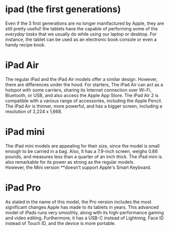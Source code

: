 # ipad (the first generations)

Even if the 3 first generations are no longer manifactured by Apple, they are still pretty useful! the tablets have the capable of performing some of the *everyday tasks* that we usually do while using our laptop or desktop. For instance, the tablet can be used as an electronic book console or even a handy recipe book.

# iPad Air

The regular iPad and the iPad Air models offer a similar design. However, there are differences under the hood.
For starters, The iPad Air can act as a hotspot with some carriers, sharing its Internet connection over Wi-Fi, Bluetooth, or USB, and also access the Apple App Store. The iPad Air 2 is compatible with a various range of accessories, including the Apple Pencil.
The iPad Air is thinner, more powerful, and has a bigger screen, including a resolution of 2,224 x 1,668.

# iPad mini

The iPad mini models are appealing for their size, since the model is small enough to be carried in a bag. 
Also, It has a 7.9-inch screen, weighs 0.66 pounds, and measures less than a quarter of an inch thick. 
The iPad mini is also remarkable for its power as strong as the regular models.   
However, the Mini version **doesn't support Apple's Smart Keyboard.

# iPad Pro 

As stated in the name of this model, the Pro version includes the most significant changes Apple has made to its tablets in years. 
This advanced model of iPads runs very smoothly, along with its high-performance gaming and video editing. 
Furthermore, it has a USB-C instead of Lightning, Face ID instead of Touch ID, and the device is more portable.


